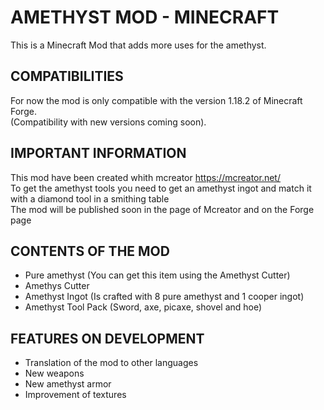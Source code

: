 # AMETHYST MOD - MINECRAFT
This is a Minecraft Mod that adds more uses for the amethyst.

## COMPATIBILITIES
For now the mod is only compatible with the version 1.18.2 of Minecraft Forge.<br/>(Compatibility with new versions coming soon).

## IMPORTANT INFORMATION
This mod have been created whith mcreator https://mcreator.net/ <br/>
To get the amethyst tools you need to get an amethyst ingot and match it with a diamond tool in a smithing table<br/>
The mod will be published soon in the page of Mcreator and on the Forge page

## CONTENTS OF THE MOD
<ul>
  <li>Pure amethyst (You can get this item using the Amethyst Cutter)</li>
  <li>Amethys Cutter</li>
  <li>Amethyst Ingot (Is crafted with 8 pure amethyst and 1 cooper ingot)</li>
  <li>Amethyst Tool Pack (Sword, axe, picaxe, shovel and hoe)</li>
</ul>

## FEATURES ON DEVELOPMENT
<ul>
  <li>Translation of the mod to other languages</li>
  <li>New weapons</li>
  <li>New amethyst armor</li>
  <li>Improvement of textures</li>
</ul>
